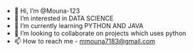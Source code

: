 - 👋 Hi, I’m @Mouna-123
- 👀 I’m interested in DATA SCIENCE
- 🌱 I’m currently learning PYTHON AND JAVA
- 💞️ I’m looking to collaborate on projects which uses python
- 📫 How to reach me - mmouna7183@gmail.com

